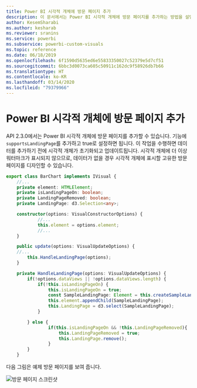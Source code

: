 ```yaml
---
title: Power BI 시각적 개체에 방문 페이지 추가
description: 이 문서에서는 Power BI 시각적 개체에 방문 페이지를 추가하는 방법을 설명합니다.
author: KesemSharabi
ms.author: kesharab
ms.reviewer: sranins
ms.service: powerbi
ms.subservice: powerbi-custom-visuals
ms.topic: reference
ms.date: 06/18/2019
ms.openlocfilehash: 6f1590d5635ed6e55833350027c52379e5d7cf51
ms.sourcegitcommit: 6bbc3d0073ca605c50911c162dc9f58926db7b66
ms.translationtype: HT
ms.contentlocale: ko-KR
ms.lasthandoff: 03/14/2020
ms.locfileid: "79379966"
---
```

# <a name="add-a-landing-page-to-your-power-bi-visuals"></a>Power BI 시각적 개체에 방문 페이지 추가

API 2.3.0에서는 Power BI 시각적 개체에 방문 페이지를 추가할 수 있습니다. 기능에 `supportsLandingPage`를 추가하고 true로 설정하면 됩니다. 이 작업을 수행하면 데이터를 추가하기 전에 시각적 개체가 초기화되고 업데이트됩니다. 시각적 개체에 더 이상 워터마크가 표시되지 않으므로, 데이터가 없을 경우 시각적 개체에 표시할 고유한 방문 페이지를 디자인할 수 있습니다.

```typescript
export class BarChart implements IVisual {
    //...
    private element: HTMLElement;
    private isLandingPageOn: boolean;
    private LandingPageRemoved: boolean;
    private LandingPage: d3.Selection<any>;

    constructor(options: VisualConstructorOptions) {
            //...
            this.element = options.element;
            //...
    }

    public update(options: VisualUpdateOptions) {
    //...
        this.HandleLandingPage(options);
    }

    private HandleLandingPage(options: VisualUpdateOptions) {
        if(!options.dataViews || !options.dataViews.length) {
            if(!this.isLandingPageOn) {
                this.isLandingPageOn = true;
                const SampleLandingPage: Element = this.createSampleLandingPage(); //create a landing page
                this.element.appendChild(SampleLandingPage);
                this.LandingPage = d3.select(SampleLandingPage);
            }

        } else {
                if(this.isLandingPageOn && !this.LandingPageRemoved){
                    this.LandingPageRemoved = true;
                    this.LandingPage.remove();
                }
        }
    }
```

다음 그림은 예제 방문 페이지를 보여 줍니다.

![방문 페이지 스크린샷](media/landing-page/app-landing-page.png)
